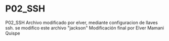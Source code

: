 # P02_SSH
P02_SSH
Archivo modificado por elver, mediante configuracion de llaves ssh.
se modifico este archivo "jackson"
Modificación final por Elver Mamani Quispe